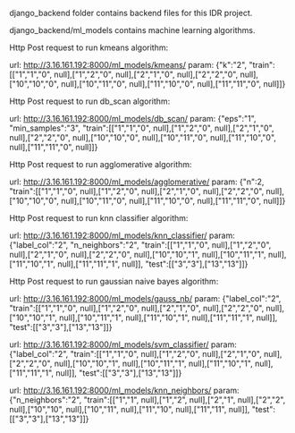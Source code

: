 django_backend folder contains backend files for this IDR project.

django_backend/ml_models contains machine learning algorithms.

Http Post request to run kmeans algorithm:

url: http://3.16.161.192:8000/ml_models/kmeans/
param: {"k":"2", "train":[["1","1","0", null],["1","2","0", null],["2","1","0", null],["2","2","0", null],["10","10","0", null],["10","11","0", null],["11","10","0", null],["11","11","0", null]]}

Http Post request to run db_scan algorithm:

url: http://3.16.161.192:8000/ml_models/db_scan/
param: {"eps":"1", "min_samples":"3", "train":[["1","1","0", null],["1","2","0", null],["2","1","0", null],["2","2","0", null],["10","10","0", null],["10","11","0", null],["11","10","0", null],["11","11","0", null]]}

Http Post request to run agglomerative algorithm:

url: http://3.16.161.192:8000/ml_models/agglomerative/
param: {"n":2, "train":[["1","1","0", null],["1","2","0", null],["2","1","0", null],["2","2","0", null],["10","10","0", null],["10","11","0", null],["11","10","0", null],["11","11","0", null]]}


Http Post request to run knn classifier algorithm:

url: http://3.16.161.192:8000/ml_models/knn_classifier/
param: {"label_col":"2", "n_neighbors":"2", "train":[["1","1","0", null],["1","2","0", null],["2","1","0", null],["2","2","0", null],["10","10","1", null],["10","11","1", null],["11","10","1", null],["11","11","1", null]], "test":[["3","3"],["13","13"]]}

Http Post request to run gaussian naive bayes algorithm:

url: http://3.16.161.192:8000/ml_models/gauss_nb/
param: {"label_col":"2", "train":[["1","1","0", null],["1","2","0", null],["2","1","0", null],["2","2","0", null],["10","10","1", null],["10","11","1", null],["11","10","1", null],["11","11","1", null]], "test":[["3","3"],["13","13"]]}

url: http://3.16.161.192:8000/ml_models/svm_classifier/
param: {"label_col":"2", "train":[["1","1","0", null],["1","2","0", null],["2","1","0", null],["2","2","0", null],["10","10","1", null],["10","11","1", null],["11","10","1", null],["11","11","1", null]], "test":[["3","3"],["13","13"]]}

url: http://3.16.161.192:8000/ml_models/knn_neighbors/
param: {"n_neighbors":"2", "train":[["1","1", null],["1","2", null],["2","1", null],["2","2", null],["10","10", null],["10","11", null],["11","10", null],["11","11", null]], "test":[["3","3"],["13","13"]]}
